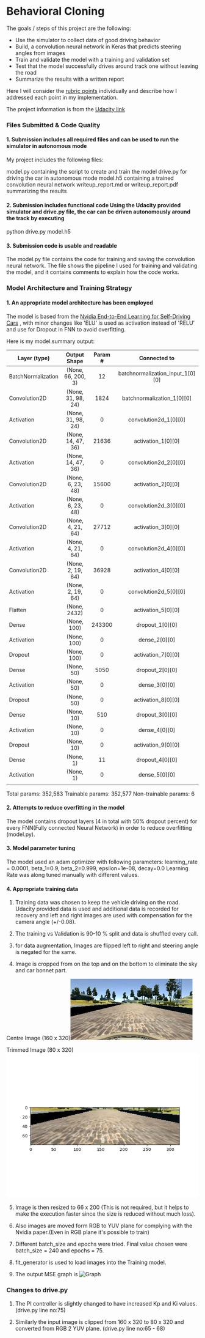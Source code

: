 
# Behavioral Cloning


The goals / steps of this project are the following:

 - Use the simulator to collect data of good driving behavior
 - Build, a convolution neural network in Keras that predicts steering angles from images
 - Train and validate the model with a training and validation set
 - Test that the model successfully drives around track one without leaving the road
 - Summarize the results with a written report
 
Here I will consider the [rubric points](https://review.udacity.com/#!/rubrics/432/view) individually and describe how I addressed each point in my implementation.

The project information is from the [Udacity link](https://github.com/udacity/CarND-Behavioral-Cloning-P3)

### Files Submitted & Code Quality

#### 1. Submission includes all required files and can be used to run the simulator in autonomous mode

My project includes the following files:

model.py containing the script to create and train the model
drive.py for driving the car in autonomous mode
model.h5 containing a trained convolution neural network
writeup_report.md or writeup_report.pdf summarizing the results



#### 2. Submission includes functional code Using the Udacity provided simulator and drive.py file, the car can be driven autonomously around the track by executing

python drive.py model.h5

#### 3. Submission code is usable and readable

The model.py file contains the code for training and saving the convolution neural network. The file shows the pipeline I used for training and validating the model, and it contains comments to explain how the code works.

### Model Architecture and Training Strategy

#### 1. An appropriate model architecture has been employed

The model is based from the [Nvidia End-to-End Learning for Self-Driving Cars](https://images.nvidia.com/content/tegra/automotive/images/2016/solutions/pdf/end-to-end-dl-using-px.pdf) , with minor changes like 'ELU' is used as activation instead of 'RELU' and use for Dropout in FNN to avoid overfitting.

Here is my model.summary output:

|Layer (type)                     |Output Shape          |Param #     |Connected to                    |
|---------------------------------|:--------------------:|:----------:|:------------------------------:|
|BatchNormalization               |(None, 66, 200, 3)    |12          |batchnormalization_input_1[0][0]|
|Convolution2D                    |(None, 31, 98, 24)    |1824        |batchnormalization_1[0][0]      |
|Activation                       |(None, 31, 98, 24)    |0           |convolution2d_1[0][0]           |
|Convolution2D                    |(None, 14, 47, 36)    |21636       |activation_1[0][0]              |
|Activation                       |(None, 14, 47, 36)    |0           |convolution2d_2[0][0]           |
|Convolution2D                    |(None, 6, 23, 48)     |15600       |activation_2[0][0]              |
|Activation                       |(None, 6, 23, 48)     |0           |convolution2d_3[0][0]           |
|Convolution2D                    |(None, 4, 21, 64)     |27712       |activation_3[0][0]              |
|Activation                       |(None, 4, 21, 64)     |0           |convolution2d_4[0][0]           |
|Convolution2D                    |(None, 2, 19, 64)     |36928       |activation_4[0][0]              |
|Activation                       |(None, 2, 19, 64)     |0           |convolution2d_5[0][0]           |
|Flatten                          |(None, 2432)          |0           |activation_5[0][0]              |
|Dense                            |(None, 100)           |243300      |dropout_1[0][0]                 |
|Activation                       |(None, 100)           |0           |dense_2[0][0]                   |
|Dropout                          |(None, 100)           |0           |activation_7[0][0]              |
|Dense                            |(None, 50)            |5050        |dropout_2[0][0]                 |
|Activation                       |(None, 50)            |0           |dense_3[0][0]                   |
|Dropout                          |(None, 50)            |0           |activation_8[0][0]              |
|Dense                            |(None, 10)            |510         |dropout_3[0][0]                 |
|Activation                       |(None, 10)            |0           |dense_4[0][0]                   |
|Dropout                          |(None, 10)            |0           |activation_9[0][0]              | 
|Dense                            |(None, 1)             |11          |dropout_4[0][0]                 |
|Activation                       |(None, 1)             |0           |dense_5[0][0]                   |
|                                 |                      |            |                                |

Total params: 352,583
Trainable params: 352,577
Non-trainable params: 6

#### 2. Attempts to reduce overfitting in the model

The model contains dropout layers (4 in total with 50% dropout percent) for every FNN(Fully connected Neural Network) in order to reduce overfitting (model.py).

#### 3. Model parameter tuning

The model used an adam optimizer with following parameters:
learning_rate = 0.0001, beta_1=0.9, beta_2=0.999, epsilon=1e-08, decay=0.0
Learning Rate was along tuned manually with different values.

#### 4. Appropriate training data

1. Training data was chosen to keep the vehicle driving on the road. Udacity provided data is used and additional data is recorded for recovery and left and right images are used with compensation for the camera angle (+/-0.08).

2. The training vs Validation is 90-10 % split and data is shuffled every call.

3. for data augmentation, Images are flipped left to right and steering angle is negated for the same.

4. Image is cropped from on the top and on the bottom to eliminate the sky and car bonnet part.

Centre Image (160 x 320)![Centre Image](./centre.jpg)

Trimmed Image (80 x 320) ![Trimmed Image](./centre_trimmed.png) 

5. Image is then resized to 66 x 200 (This is not required, but it helps to make the execution faster since the size is reduced without much loss).

6. Also images are moved form RGB to YUV plane for complying with the Nvidia paper.(Even in RGB plane it's possible to train)

7. Different batch_size and epochs were tried. Final value chosen were batch_size = 240 and epochs = 75.

8. fit_generator is used to load images into the Training model.

9. The output MSE graph is ![Graph](./4April2017_75_EPOCHS.png)

### Changes to drive.py

1. The PI controller is slightly changed to have increased Kp and Ki values. (drive.py line no:75)

2. Similarly the input image is clipped from 160 x 320 to 80 x 320 and converted from RGB 2 YUV plane. (drive.py line no:65 - 68)
